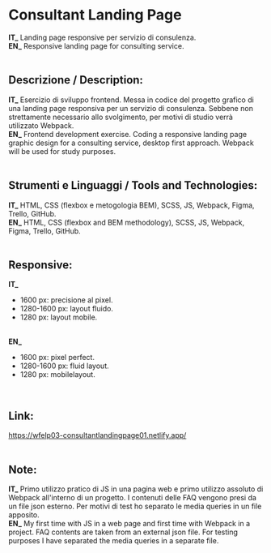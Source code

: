 # Consultant Landing Page
**IT_** Landing page responsive per servizio di consulenza.<br/>
**EN_** Responsive landing page for consulting service.<br/>
<br/>

## Descrizione / Description:
**IT_** Esercizio di sviluppo frontend. Messa in codice del progetto grafico di una landing page responsiva per un servizio di consulenza. Sebbene non strettamente necessario allo svolgimento, per motivi di studio verrà utilizzato Webpack.<br/>
**EN_** Frontend development exercise. Coding a responsive landing page graphic design for a consulting service, desktop first approach. Webpack will be used for study purposes.<br/>
<br/>

## Strumenti e Linguaggi / Tools and Technologies:
**IT_** HTML, CSS (flexbox e metogologia BEM), SCSS, JS, Webpack, Figma, Trello, GitHub.<br/>
**EN_** HTML, CSS (flexbox and BEM methodology), SCSS, JS, Webpack, Figma, Trello, GitHub.<br/>
<br/>

## Responsive:
**IT_** <br/>
* 1600 px: precisione al pixel.<br/>
* 1280-1600 px: layout fluido.<br/>
* 1280 px: layout mobile.<br/><br/>

**EN_** <br/>
* 1600 px: pixel perfect.<br/>
* 1280-1600 px: fluid layout.<br/>
* 1280 px: mobilelayout.<br/>
<br/>

## Link:
https://wfelp03-consultantlandingpage01.netlify.app/ <br/>
<br/>

## Note:
**IT_** Primo utilizzo pratico di JS in una pagina web e primo utilizzo assoluto di Webpack all'interno di un progetto. I contenuti delle FAQ vengono presi da un file json esterno. Per motivi di test ho separato le media queries in un file apposito.<br/>
**EN_** My first time with JS in a web page and first time with Webpack in a project. FAQ contents are taken from an external json file. For testing purposes I have separated the media queries in a separate file.<br/>
<br/>